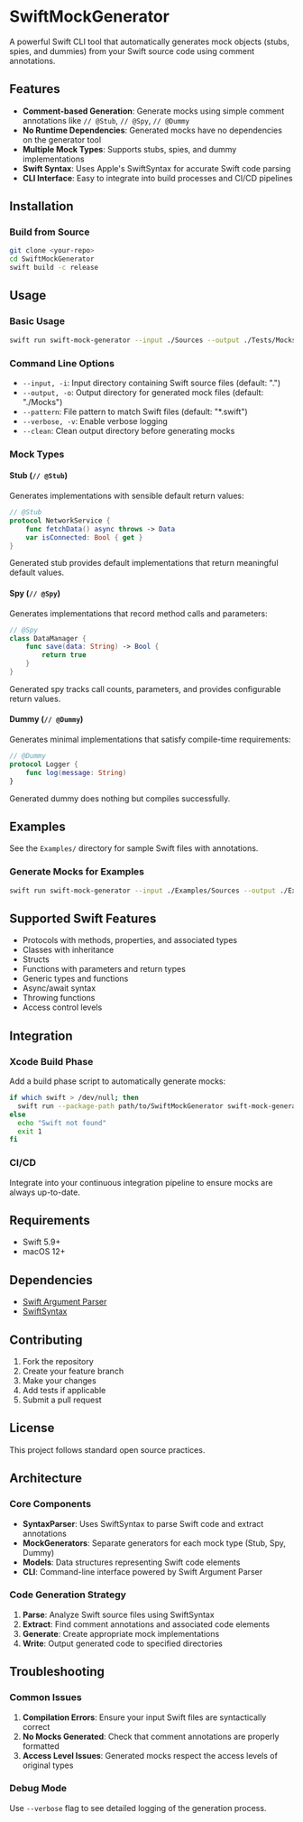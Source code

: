 # SwiftMockGenerator

A powerful Swift CLI tool that automatically generates mock objects (stubs, spies, and dummies) from your Swift source code using comment annotations.

## Features

- **Comment-based Generation**: Generate mocks using simple comment annotations like `// @Stub`, `// @Spy`, `// @Dummy`
- **No Runtime Dependencies**: Generated mocks have no dependencies on the generator tool
- **Multiple Mock Types**: Supports stubs, spies, and dummy implementations
- **Swift Syntax**: Uses Apple's SwiftSyntax for accurate Swift code parsing
- **CLI Interface**: Easy to integrate into build processes and CI/CD pipelines

## Installation

### Build from Source

```bash
git clone <your-repo>
cd SwiftMockGenerator
swift build -c release
```

## Usage

### Basic Usage

```bash
swift run swift-mock-generator --input ./Sources --output ./Tests/Mocks
```

### Command Line Options

- `--input, -i`: Input directory containing Swift source files (default: ".")
- `--output, -o`: Output directory for generated mock files (default: "./Mocks")
- `--pattern`: File pattern to match Swift files (default: "*.swift")
- `--verbose, -v`: Enable verbose logging
- `--clean`: Clean output directory before generating mocks

### Mock Types

#### Stub (`// @Stub`)
Generates implementations with sensible default return values:

```swift
// @Stub
protocol NetworkService {
    func fetchData() async throws -> Data
    var isConnected: Bool { get }
}
```

Generated stub provides default implementations that return meaningful default values.

#### Spy (`// @Spy`)
Generates implementations that record method calls and parameters:

```swift
// @Spy
class DataManager {
    func save(data: String) -> Bool {
        return true
    }
}
```

Generated spy tracks call counts, parameters, and provides configurable return values.

#### Dummy (`// @Dummy`)
Generates minimal implementations that satisfy compile-time requirements:

```swift
// @Dummy
protocol Logger {
    func log(message: String)
}
```

Generated dummy does nothing but compiles successfully.

## Examples

See the `Examples/` directory for sample Swift files with annotations.

### Generate Mocks for Examples

```bash
swift run swift-mock-generator --input ./Examples/Sources --output ./Examples/Mocks --verbose
```

## Supported Swift Features

- Protocols with methods, properties, and associated types
- Classes with inheritance
- Structs
- Functions with parameters and return types
- Generic types and functions
- Async/await syntax
- Throwing functions
- Access control levels

## Integration

### Xcode Build Phase

Add a build phase script to automatically generate mocks:

```bash
if which swift > /dev/null; then
  swift run --package-path path/to/SwiftMockGenerator swift-mock-generator --input ./Sources --output ./Tests/Mocks
else
  echo "Swift not found"
  exit 1
fi
```

### CI/CD

Integrate into your continuous integration pipeline to ensure mocks are always up-to-date.

## Requirements

- Swift 5.9+
- macOS 12+

## Dependencies

- [Swift Argument Parser](https://github.com/apple/swift-argument-parser)
- [SwiftSyntax](https://github.com/apple/swift-syntax)

## Contributing

1. Fork the repository
2. Create your feature branch
3. Make your changes
4. Add tests if applicable
5. Submit a pull request

## License

This project follows standard open source practices.

## Architecture

### Core Components

- **SyntaxParser**: Uses SwiftSyntax to parse Swift code and extract annotations
- **MockGenerators**: Separate generators for each mock type (Stub, Spy, Dummy)
- **Models**: Data structures representing Swift code elements
- **CLI**: Command-line interface powered by Swift Argument Parser

### Code Generation Strategy

1. **Parse**: Analyze Swift source files using SwiftSyntax
2. **Extract**: Find comment annotations and associated code elements
3. **Generate**: Create appropriate mock implementations
4. **Write**: Output generated code to specified directories

## Troubleshooting

### Common Issues

1. **Compilation Errors**: Ensure your input Swift files are syntactically correct
2. **No Mocks Generated**: Check that comment annotations are properly formatted
3. **Access Level Issues**: Generated mocks respect the access levels of original types

### Debug Mode

Use `--verbose` flag to see detailed logging of the generation process.